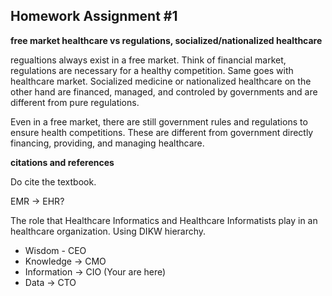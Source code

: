## Homework Assignment #1

**free market healthcare vs regulations, socialized/nationalized healthcare**

regualtions always exist in a free market. Think of financial market, regulations are necessary for a healthy competition. 
Same goes with healthcare market. Socialized medicine or nationalized healthcare on the other hand are financed, managed, 
and controled by governments and are different from pure regulations. 

Even in a free market, there are still government rules and regulations to ensure health competitions.
These are different from government directly financing, providing, and managing healthcare.

**citations and references**

Do cite the textbook. 

EMR -> EHR?

The role that Healthcare Informatics and Healthcare Informatists play in an healthcare organization. Using DIKW hierarchy. 

- Wisdom - CEO
- Knowledge  -> CMO
- Information  -> CIO  (Your are here)
- Data -> CTO
